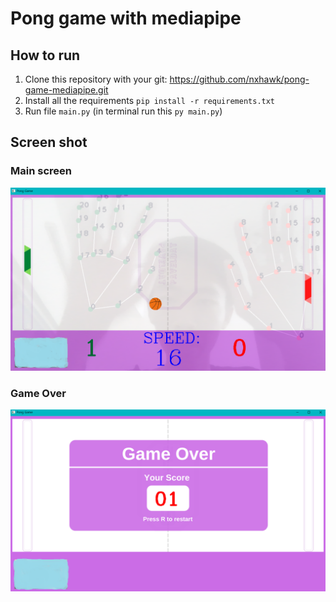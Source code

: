 # Pong game with mediapipe

## How to run
1. Clone this repository with your git: https://github.com/nxhawk/pong-game-mediapipe.git
2. Install all the requirements `pip install -r requirements.txt`
3. Run file `main.py` (in terminal run this `py main.py`)
## Screen shot

### Main screen

![image](https://github.com/nxhawk/pong-game-mediapipe/blob/master/img/main.png)

### Game Over

![image](https://github.com/nxhawk/pong-game-mediapipe/blob/master/img/over.png)
